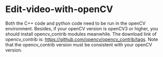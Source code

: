 # Edit-video-with-openCV
Both the C++ code and python code need to be run in the openCV environment. Besides, if your openCV version is openCV3 or higher, you should install opencv_contrib modules meanwhile. The download link of opencv_contrib is: https://github.com/opencv/opencv_contrib/tags. Note that the opencv_contrib version must be consistent with your openCV version.
